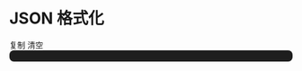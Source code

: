 # JSON 格式化

<script setup>
import { ref, computed, unref } from 'vue'
import TTextarea from './components/TTextarea/index.vue'
import 'vue-json-pretty/lib/styles.css'
import VueJsonPretty from 'vue-json-pretty'
import { ElMessage } from 'element-plus'

const text = ref(`{"name": "li"}`)

const jsonText = computed(() => {
  try {
    const json = unref(text)
    if (json) {
      return JSON.parse(json)
    } else {
      return {}
    }
  } catch(err) {}
  
})


function clear() {
  text.value = ''
}

async function copy() {
  console.log(jsonText.value)
  if (!jsonText.value) {
    return;
  }

  try {
    const formatted = JSON.stringify(jsonText.value, null, 2)
    await navigator.clipboard.writeText(formatted)
    ElMessage.success('复制成功！')
  } catch(err) {
    console.error('复制失败', err)
    ElMessage.error('复制失败！')
  }
}
</script>

<ClientOnly>
  <div>
    <TTextarea v-model:text="text" placeholder="请输入需要格式化的 JSON 文本"/>
    <div>
      <el-button type="info" @click="copy">复制</el-button>
      <el-button type="info" @click="clear">清空</el-button>
    </div>
    <div class="json-viewer">
      <vue-json-pretty 
        :data="jsonText"
        :show-line="false"
        :showLineNumber="true"
        :showIcon="true"
        :show-double-quotes="false"
        :collapsedOnClickBrackets="true"
        :indent="4"
      />
    </div>
  </div>
</ClientOnly>

<style scoped>
.json-viewer {
  background-color: #1e1e1e;
  color: #d4d4d4;
  padding: 10px;
  border-radius: 8px;
  font-family: Menlo, Monaco, Consolas, 'Courier New', monospace;
}
</style>